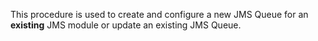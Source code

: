 This procedure is used to create and configure a new JMS Queue for an **existing** JMS module or update an existing JMS Queue.
